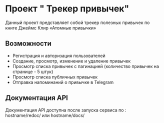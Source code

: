 # Проект " Трекер привычек"

Данный проект представляет собой трекер полезных привычек по книге Джеймс Клир «Атомные привычки»

## Возможности

- Регистрация и авторизация пользователей
- Создание, просмотр, изменение и удаление привычек
- Просмотр списка привычек с пагинацией (количество привычек на странице - 5 штук)
- Просмотр списка публичных привычек
- Отправка напоминаний о привычке в Telegram


## Документация API

Документация API доступна после запуска сервиса по : hostname/redoc/ или hostname/docs/